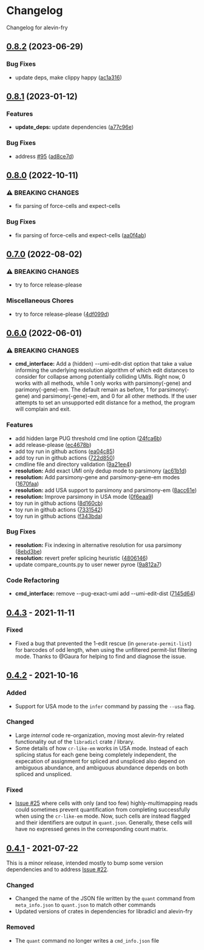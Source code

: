 # Changelog

Changelog for alevin-fry

## [0.8.2](https://github.com/COMBINE-lab/alevin-fry/compare/v0.8.1...v0.8.2) (2023-06-29)


### Bug Fixes

* update deps, make clippy happy ([ac1a316](https://github.com/COMBINE-lab/alevin-fry/commit/ac1a316001103f39a173b8a066c62810a8724875))

## [0.8.1](https://github.com/COMBINE-lab/alevin-fry/compare/v0.8.0...v0.8.1) (2023-01-12)


### Features

* **update_deps:** update dependencies ([a77c96e](https://github.com/COMBINE-lab/alevin-fry/commit/a77c96e162758e8cf5f4e509263216158bb580c9))


### Bug Fixes

* address [#95](https://github.com/COMBINE-lab/alevin-fry/issues/95) ([ad8ce7d](https://github.com/COMBINE-lab/alevin-fry/commit/ad8ce7d69a619d5f6d8bff8156483186293458e3))

## [0.8.0](https://github.com/COMBINE-lab/alevin-fry/compare/v0.7.0...v0.8.0) (2022-10-11)


### ⚠ BREAKING CHANGES

* fix parsing of force-cells and expect-cells

### Bug Fixes

* fix parsing of force-cells and expect-cells ([aa0f4ab](https://github.com/COMBINE-lab/alevin-fry/commit/aa0f4abb388e464491652fb2e1b682e33b1df05c))

## [0.7.0](https://github.com/COMBINE-lab/alevin-fry/compare/v0.6.0...v0.7.0) (2022-08-02)


### ⚠ BREAKING CHANGES

* try to force release-please

### Miscellaneous Chores

* try to force release-please ([4df099d](https://github.com/COMBINE-lab/alevin-fry/commit/4df099d9ee9e7c8cc81ef826d8723c7b6a5453ae))

## [0.6.0](https://github.com/COMBINE-lab/alevin-fry/compare/v0.5.1...v0.6.0) (2022-06-01)

### ⚠ BREAKING CHANGES

* **cmd_interface:** Add a (hidden) --umi-edit-dist option that take a value informing the underlying resolution algorithm of which edit distances to consider for collapse among potentially colliding UMIs. Right now, 0 works with all methods, while 1 only works with parsimony(-gene) and parimony(-gene)-em. The default remain as before, 1 for parsimony(-gene) and parsimony(-gene)-em, and 0 for all other methods. If the user attempts to set an unsupported edit distance for a method, the program will complain and exit.

### Features

* add hidden large PUG threshold cmd line option ([24fca6b](https://github.com/COMBINE-lab/alevin-fry/commit/24fca6b647a4686757a89f67e05808a151c6d231))
* add release-please ([ec4678b](https://github.com/COMBINE-lab/alevin-fry/commit/ec4678b7aa576daf1b41798d6d0614b09e08bbab))
* add toy run in github actions ([ea04c85](https://github.com/COMBINE-lab/alevin-fry/commit/ea04c855dbe556de2cdff324a1e02e6662656590))
* add toy run in github actions ([722d850](https://github.com/COMBINE-lab/alevin-fry/commit/722d850a70d6872510d9f5056e4f9a610f0b463b))
* cmdline file and directory validation ([9a21ee4](https://github.com/COMBINE-lab/alevin-fry/commit/9a21ee4c9ce0e06e63fee9f27f04fcf318a738b9))
* **resolution:** Add exact UMI only dedup mode to parsimony ([ac61b1d](https://github.com/COMBINE-lab/alevin-fry/commit/ac61b1d169db6b231f598c20348107f28e62d7dc))
* **resolution:** Add parsimony-gene and parsimony-gene-em modes ([1670faa](https://github.com/COMBINE-lab/alevin-fry/commit/1670faa4154042d2d855921a5a9df899c61ac5fa))
* **resolution:** add USA support to parsimony and parsimony-em ([8acc61e](https://github.com/COMBINE-lab/alevin-fry/commit/8acc61e53448ab326c2f61f3507c170b9448ccba))
* **resolution:** Improve parsimony in USA mode ([0f6eaa9](https://github.com/COMBINE-lab/alevin-fry/commit/0f6eaa940ab249cdf453a2868904e80a8b1d9383))
* toy run in github actions ([8d160cb](https://github.com/COMBINE-lab/alevin-fry/commit/8d160cbc76defc75da7a8073a853403ca848a7c1))
* toy run in github actions ([7331542](https://github.com/COMBINE-lab/alevin-fry/commit/7331542c4c71d53316d1781a783962307a596824))
* toy run in github actions ([f343bda](https://github.com/COMBINE-lab/alevin-fry/commit/f343bda9f121d1add7ff98cb7aa1deca7d0fd3b4))

### Bug Fixes

* **resolution:** Fix indexing in alternative resolution for usa parsimony ([8ebd3be](https://github.com/COMBINE-lab/alevin-fry/commit/8ebd3bed6caf74786d149899814c8715c994c041))
* **resolution:** revert prefer splicing heuristic ([4806146](https://github.com/COMBINE-lab/alevin-fry/commit/4806146394767bdbe2256ab8efa3c53a5f903c11))
* update compare_counts.py to user newer pyroe ([9a812a7](https://github.com/COMBINE-lab/alevin-fry/commit/9a812a7f8b57e42dce11a42983114311670856a4))

### Code Refactoring

* **cmd_interface:** remove --pug-exact-umi add --umi-edit-dist ([7145d64](https://github.com/COMBINE-lab/alevin-fry/commit/7145d64c2cabf8afd087dff2e4acb526d09a3bcb))

## [0.4.3] - 2021-11-11

### Fixed

- Fixed a bug that prevented the 1-edit rescue (in `generate-permit-list`) for barcodes of odd length, when using the unfiltered permit-list filtering mode. Thanks to @Gaura for helping to find and diagnose the issue.

## [0.4.2] - 2021-10-16

### Added

- Support for USA mode to the `infer` command by passing the `--usa` flag.

### Changed

- Large _internal_ code re-organization, moving most alevin-fry related functionality out of the `libradicl` crate / library.
- Some details of how `cr-like-em` works in USA mode. Instead of each splicing status for each gene being completely independent, the expecation of assignment for spliced and unspliced also depend on ambiguous abundance, and ambiguous abundance depends on both spliced and unspliced.

### Fixed

- [Issue #25](https://github.com/COMBINE-lab/alevin-fry/issues/25) where cells with only (and too few) highly-multimapping reads could sometimes prevent quantification from completing successfully when using the `cr-like-em` mode.  Now, such cells are instead flagged 
and their identifiers are output in `quant.json`.  Generally, these cells will have no expressed genes in the corresponding count matrix.

## [0.4.1] - 2021-07-22

This is a minor release, intended mostly to bump some version dependencies and to address [Issue #22](https://github.com/COMBINE-lab/alevin-fry/issues/22).

### Changed

- Changed the name of the JSON file written by the `quant` command from `meta_info.json` to `quant.json` to match other commands
- Updated versions of crates in dependencies for libradicl and alevin-fry

### Removed

- The `quant` command no longer writes a `cmd_info.json` file

[unreleased]: https://github.com/COMBINE-lab/alevin-fry/compare/v0.4.3...HEAD
[0.4.3]: https://github.com/COMBINE-lab/alevin-fry/compare/v0.4.2...0.4.3
[0.4.2]: https://github.com/COMBINE-lab/alevin-fry/compare/v0.4.1...v0.4.2
[0.4.1]: https://github.com/COMBINE-lab/alevin-fry/compare/v0.4.0...v0.4.1
